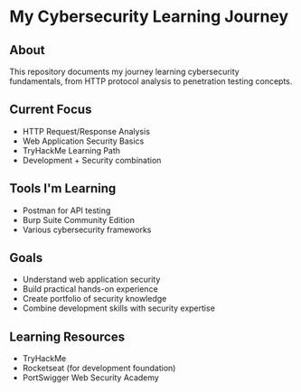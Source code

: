 # My Cybersecurity Learning Journey

## About
This repository documents my journey learning cybersecurity fundamentals, from HTTP protocol analysis to penetration testing concepts.

## Current Focus
- HTTP Request/Response Analysis
- Web Application Security Basics
- TryHackMe Learning Path
- Development + Security combination

## Tools I'm Learning
- Postman for API testing
- Burp Suite Community Edition
- Various cybersecurity frameworks

## Goals
- Understand web application security
- Build practical hands-on experience
- Create portfolio of security knowledge
- Combine development skills with security expertise

## Learning Resources
- TryHackMe
- Rocketseat (for development foundation)
- PortSwigger Web Security Academy
